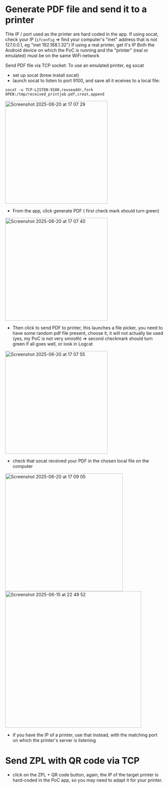 
# Generate PDF file and send it to a printer

THe IP / port used as the printer are hard coded in the app. 
If using socat, check your IP (`ifconfig` => find your computer's "inet" address that is not 127.0.0.1, eg "inet 192.168.1.32")
If using a real printer, get it's IP
Both the Android device on which the PoC is running and the "printer" (real or emulated) must be on the same WiFi network

Send PDF file via TCP socket:
To use an emulated printer, eg socat
- set up socat (brew install socat)
- launch socat to listen to port 9100, and save all it eceives to a local file:
```
socat -u TCP-LISTEN:9100,reuseaddr,fork OPEN:/tmp/received_printjob.pdf,creat,append
```
<img width="325" alt="Screenshot 2025-06-20 at 17 07 29" src="https://github.com/user-attachments/assets/2763dac6-256d-49ef-9f9c-dd9589bbc590" />

- From the app, click generate PDF ( first check mark should turn green)

<img width="325" alt="Screenshot 2025-06-20 at 17 07 40" src="https://github.com/user-attachments/assets/cae61436-d0b4-43b5-bb16-ae55e826158e" />

- Then click to send PDF to printer, this launches a file picker, you need to have some random pdf file present, choose it, it will not actually be used (yes, my PoC is not very smooth) => second checkmark should turn green if all goes well, or look in Logcat

<img width="325" alt="Screenshot 2025-06-20 at 17 07 55" src="https://github.com/user-attachments/assets/d5aca732-369d-411d-a4de-22cbee22e1b8" />

- check that socat received your PDF in the chosen local file on the computer

<img width="373" alt="Screenshot 2025-06-20 at 17 09 05" src="https://github.com/user-attachments/assets/2354faa0-73b6-4c0d-8b6c-3112db00c42b" />
<img width="432" alt="Screenshot 2025-06-15 at 22 49 52" src="https://github.com/user-attachments/assets/cd3b393c-7832-4999-ad04-cc2b0db1dc6d" />

- if you have the IP of a printer, use that instead, with the matching port on which the printer's server is listening

# Send ZPL with QR code via TCP

- click on the ZPL + QR code button, again, the IP of the target printer is hard-coded in the PoC app, so you may need to adapt it for your printer.
  
